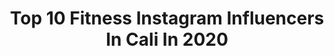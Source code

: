 ---
title: Top 10 Fitness Instagram Influencers In Cali In 2020
description: >-
  Find top fitness Instagram influencers in Cali in 2020. Most popular hashtags: #quedateencasa #covid #fitness #tbt.
platform: Instagram
profiles:
  - username: "brothers_twinz"
    fullname: >-
      Daniel & Nicolás García
    location: "Colombia"
    followers: 38744
    engagement: 471
    commentsToLikes: 0.050909
    id: ck1396l5rjsdw0i19u7nha11g
    verified: false
    hashtags: "#jbalvin, #fotodeldia, #calama, #lunes"
  - username: "anacespedesc"
    fullname: >-
      ANA C.
    location: "Colombia"
    followers: 352905
    engagement: 429
    commentsToLikes: 0.022083
    id: ck8sz2flhmx4e0j78jyq6uyfm
    verified: false
    hashtags: "#tbt, #nofilters"
  - username: "melanieliz1"
    fullname: >-
      Melanie Liz
    location: "Colombia"
    followers: 65787
    engagement: 408
    commentsToLikes: 0.008897
    id: ck6u3phesz4ie0j71e0swh4ad
    verified: false
    hashtags: "#elpoderdesertu, #quedateencasa, #yomequedoencasa, #amoinfinitek"
  - username: "energym.fitness.col"
    fullname: >-
      Ener Gym Fitness
    location: "Colombia"
    followers: 23819
    engagement: 335
    commentsToLikes: 0.015185
    id: ckaouiq4g0g0x0i78qmw8nsin
    verified: false
    hashtags: "#fitnesshumor, #yoamoelgym, #fitnesslifestyle, #memesgym"
  - username: "nanis44"
    fullname: >-
      𝕯𝖎𝖆𝖓𝖆 𝕵𝖎𝖒𝖊𝖓𝖊𝖟
    location: "Colombia"
    followers: 167054
    engagement: 118
    commentsToLikes: 0.027594
    id: ckaorayu7mhe50i78sklndpx9
    verified: false
    hashtags: "#fitness, #phase10tnt, #creatinetnt, #deportistas"
  - username: "lauritafitness"
    fullname: >-
      Lau Tamayo 🎀
    location: "Colombia"
    followers: 4189
    engagement: 1063
    commentsToLikes: 0.115666
    id: ck8szo35bp3ov0j789prcl2ok
    verified: false
    hashtags: "#tbt, #classy, #fashion, #photography"
  - username: "calicolfit"
    fullname: >-
      LUZ MARINA GARCIA A 🐼🦄
    location: "Colombia"
    followers: 35443
    engagement: 96
    commentsToLikes: 0.054930
    id: ck5zufszw2a0r0i14z8wpyi8c
    verified: false
    hashtags: "#facil, #glutes, #gluteo, #fresas"
  - username: "juanseayala"
    fullname: >-
      Juan Sebastián Ayala
    location: "Colombia"
    followers: 57400
    engagement: 88
    commentsToLikes: 0.052126
    id: ck6u3hplkxujx0j71bhhxaa90
    verified: false
    hashtags: "#quinua, #apio, #entrenaencasa, #macros"
  - username: "lulabarriosc"
    fullname: >-
      Luisa Barrios
    location: "Colombia"
    followers: 121546
    engagement: 486
    commentsToLikes: 0.019891
    id: ck14kjunypv330i19iag2r0df
    verified: false
    hashtags: "#funcionalfit, #asana, #happymothersday, #surprise"
  - username: "david_artpe"
    fullname: >-
      David Peñalver Art
    location: "Colombia"
    followers: 25229
    engagement: 1006
    commentsToLikes: 0.375321
    id: ck6tny43sb1al0j712gnsb9rm
    verified: false
    hashtags: "#ibague, #stationery, #barranquilla, #antioquia"
---